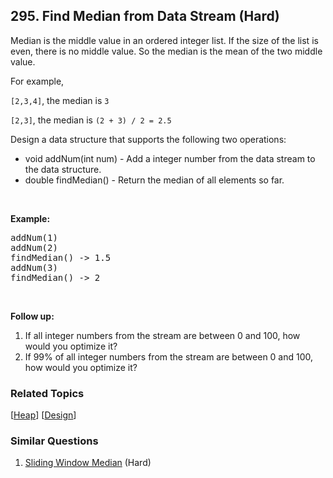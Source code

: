 <!--|This file generated by command(leetcode description); DO NOT EDIT.    |-->
<!--+----------------------------------------------------------------------+-->
<!--|@author    Openset <openset.wang@gmail.com>                           |-->
<!--|@link      https://github.com/openset                                 |-->
<!--|@home      https://github.com/openset/leetcode                        |-->
<!--+----------------------------------------------------------------------+-->

## 295. Find Median from Data Stream (Hard)

<p>Median is the middle value in an ordered integer list. If the size of the list is even, there is no middle value. So the median is the mean of the two middle value.</p>
For example,

<p><code>[2,3,4]</code>, the median is <code>3</code></p>

<p><code>[2,3]</code>, the median is <code>(2 + 3) / 2 = 2.5</code></p>

<p>Design a data structure that supports the following two operations:</p>

<ul>
	<li>void addNum(int num) - Add a integer number from the data stream to the data structure.</li>
	<li>double findMedian() - Return the median of all elements so far.</li>
</ul>

<p>&nbsp;</p>

<p><strong>Example:</strong></p>

<pre>
addNum(1)
addNum(2)
findMedian() -&gt; 1.5
addNum(3) 
findMedian() -&gt; 2
</pre>

<p>&nbsp;</p>

<p><strong>Follow up:</strong></p>

<ol>
	<li>If all integer numbers from the stream are between 0&nbsp;and 100, how would you optimize it?</li>
	<li>If 99% of all integer numbers from the stream are between 0 and 100, how would you optimize it?</li>
</ol>


### Related Topics
[[Heap](https://github.com/openset/leetcode/tree/master/tag/heap/README.md)] [[Design](https://github.com/openset/leetcode/tree/master/tag/design/README.md)] 

### Similar Questions
  1. [Sliding Window Median](https://github.com/openset/leetcode/tree/master/problems/sliding-window-median) (Hard)
